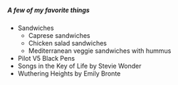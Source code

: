 ##### A few of my favorite things
* Sandwiches
  * Caprese sandwiches
  * Chicken salad sandwiches
  * Mediterranean veggie sandwiches with hummus
* Pilot V5 Black Pens
* Songs in the Key of Life by Stevie Wonder
* Wuthering Heights by Emily Bronte
